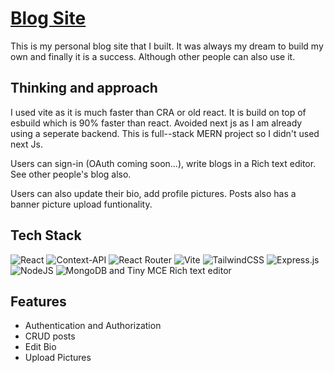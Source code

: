 # [Blog Site](https://sams-dev-blog.vercel.app/)

This is my personal blog site that I built. It was always my dream to build my own and finally it is a success. Although other people can also use it.



## Thinking and approach

I used vite as it is much faster than CRA or old react. It is build on top of esbuild which is 90% faster than react. Avoided next js as I am already using a seperate backend. This is full--stack MERN project so I didn't used next Js.  

Users can sign-in (OAuth coming soon...), write blogs in a Rich text editor. See other people's blog also. 

Users can also update their bio, add profile pictures. Posts also has a banner picture upload funtionality.
## Tech Stack
![React](https://img.shields.io/badge/react-%2320232a.svg?style=for-the-badge&logo=react&logoColor=%2361DAFB) 
![Context-API](https://img.shields.io/badge/Context--Api-000000?style=for-the-badge&logo=react)
![React Router](https://img.shields.io/badge/React_Router-CA4245?style=for-the-badge&logo=react-router&logoColor=white)
![Vite](https://img.shields.io/badge/vite-%23646CFF.svg?style=for-the-badge&logo=vite&logoColor=white)
![TailwindCSS](https://img.shields.io/badge/tailwindcss-%2338B2AC.svg?style=for-the-badge&logo=tailwind-css&logoColor=white)
![Express.js](https://img.shields.io/badge/express.js-%23404d59.svg?style=for-the-badge&logo=express&logoColor=%2361DAFB)
![NodeJS](https://img.shields.io/badge/node.js-6DA55F?style=for-the-badge&logo=node.js&logoColor=white)
![MongoDB](https://img.shields.io/badge/MongoDB-%234ea94b.svg?style=for-the-badge&logo=mongodb&logoColor=white)
and
Tiny MCE Rich text editor 


## Features

- Authentication and Authorization
- CRUD posts
- Edit Bio
- Upload Pictures

